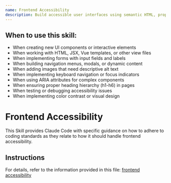 ```yaml
---
name: Frontend Accessibility
description: Build accessible user interfaces using semantic HTML, proper ARIA attributes, keyboard navigation support, and sufficient color contrast. Use this skill when creating or modifying UI components, forms, interactive elements, or page layouts. When implementing keyboard navigation, focus management, or screen reader support. When working with HTML elements, React components, Vue components, or any frontend view files. When ensuring WCAG compliance and testing with assistive technologies. When adding labels, alt text, or accessibility attributes to interactive elements.
---
```


## When to use this skill:

- When creating new UI components or interactive elements
- When working with HTML, JSX, Vue templates, or other view files
- When implementing forms with input fields and labels
- When building navigation menus, modals, or dynamic content
- When adding images that need descriptive alt text
- When implementing keyboard navigation or focus indicators
- When using ARIA attributes for complex components
- When ensuring proper heading hierarchy (h1-h6) in pages
- When testing or debugging accessibility issues
- When implementing color contrast or visual design

# Frontend Accessibility

This Skill provides Claude Code with specific guidance on how to adhere to coding standards as they relate to how it should handle frontend accessibility.

## Instructions

For details, refer to the information provided in this file:
[frontend accessibility](../../../agent-os/standards/frontend/accessibility.md)
